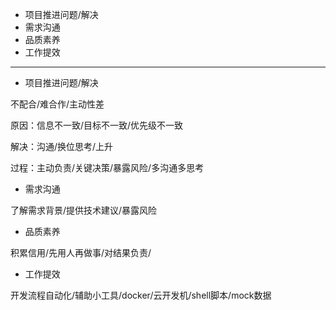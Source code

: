 * 项目推进问题/解决
* 需求沟通
* 品质素养
* 工作提效

---

* 项目推进问题/解决

不配合/难合作/主动性差

原因：信息不一致/目标不一致/优先级不一致

解决：沟通/换位思考/上升

过程：主动负责/关键决策/暴露风险/多沟通多思考

* 需求沟通

了解需求背景/提供技术建议/暴露风险

* 品质素养

积累信用/先用人再做事/对结果负责/

* 工作提效

开发流程自动化/辅助小工具/docker/云开发机/shell脚本/mock数据